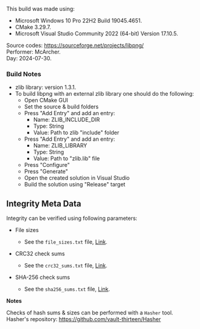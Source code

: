 This build was made using:

* Microsoft Windows 10 Pro 22H2 Build 19045.4651.
* CMake 3.29.7.
* Microsoft Visual Studio Community 2022 (64-bit) Version 17.10.5.

Source codes: https://sourceforge.net/projects/libpng/  
Performer: McArcher.  
Day: 2024-07-30.  

### Build Notes

* zlib library: version 1.3.1.
* To build libpng with an external zlib library one should do the following:
	* Open CMake GUI
    * Set the source & build folders
    * Press "Add Entry" and add an entry:
      * Name: ZLIB_INCLUDE_DIR
      * Type: String
      * Value: Path to zlib "include" folder
    * Press "Add Entry" and add an entry:
      * Name: ZLIB_LIBRARY
      * Type: String
      * Value: Path to "zlib.lib" file
    * Press "Configure"
    * Press "Generate"
    * Open the created solution in Visual Studio
    * Build the solution using "Release" target

## Integrity Meta Data

Integrity can be verified using following parameters:
* File sizes
    * See the `file_sizes.txt` file, [Link](./file_sizes.txt).


* CRC32 check sums
    * See the `crc32_sums.txt` file, [Link](./crc32_sums.txt).


* SHA-256 check sums
    * See the `sha256_sums.txt` file, [Link](./sha256_sums.txt).

**Notes**

Checks of hash sums & sizes can be performed with a `Hasher` tool.  
Hasher's repository: https://github.com/vault-thirteen/Hasher
